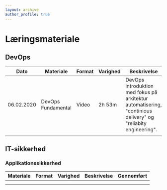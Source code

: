 ```yaml
---
layout: archive
author_profile: true
---
```

<h1>Læringsmateriale</h1>

<h2>DevOps</h2>

| Dato | Materiale | Format | Varighed | Beskrivelse | Gennemført |
|-------|-------|--------|---------|---------|---------|
| 06.02.2020 | DevOps Fundamental | Video | 2h 53m | DevOps introduktion med fokus på arkitektur automatisering, "continious delivery" og "reliabity engineering". |  |
|  |  |  |  |  |

<h2>IT-sikkerhed</h2>

<h3>Applikationssikkerhed</h3>

| Materiale | Format | Varighed | Beskrivelse | Gennemført |
|-------|--------|---------|---------|---------|
|  |  |  |  |  |
|  |  |  |  |  |
